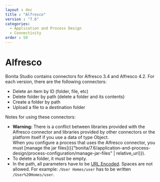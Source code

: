 ```yaml
---
layout : doc
title : "Alfresco"
version : "7.6"
categories:
  - Application and Process Design
  - Connectivity
order : 59
---
```

# Alfresco

Bonita Studio contains connectors for Alfresco 3.4 and Alfresco 4.2\. For each version, there are the following connectors:

* Delete an item by ID (folder, file, etc)
* Delete folder by path (delete a folder and its contents)
* Create a folder by path
* Upload a file to a destination folder

Notes for using these connectors:

* **Warning:**
There is a conflict between libraries provided with the Alfresco connector and libraries provided by other connectors or the platform itself if you use a data of type Object.  
When you configure a process that uses the Alfresco connector, you must [manage the jar files]({{"bonita/7.6/application-and-process-design/process-configuration/manage-jar-files" | relative_url}}).  
* To delete a folder, it must be empty.
* In the path, all parameters have to be [URL Encoded](http://www.w3schools.com/tags/ref_urlencode.asp). Spaces are not allowed. For example: `/User Homes/user` has to be written `/User%20Homes/user`.
